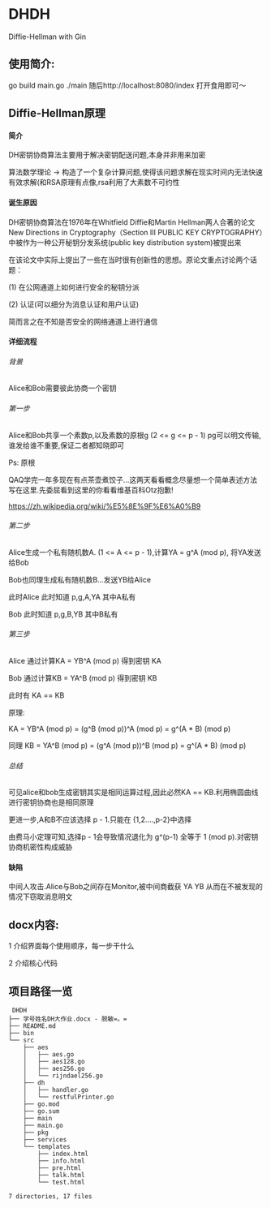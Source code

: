# DHDH
Diffie-Hellman with Gin

## 使用简介:
go build main.go
./main
随后http://localhost:8080/index 打开食用即可～

## Diffie-Hellman原理

#### 简介
DH密钥协商算法主要用于解决密钥配送问题,本身并非用来加密

算法数学理论 -> 构造了一个复杂计算问题,使得该问题求解在现实时间内无法快速有效求解(和RSA原理有点像,rsa利用了大素数不可约性

#### 诞生原因

DH密钥协商算法在1976年在Whitfield Diffie和Martin Hellman两人合著的论文New Directions in Cryptography（Section Ⅲ PUBLIC KEY CRYPTOGRAPHY）中被作为一种公开秘钥分发系统(public key distribution system)被提出来

在该论文中实际上提出了一些在当时很有创新性的思想。原论文重点讨论两个话题：

(1)  在公网通道上如何进行安全的秘钥分派

(2)  认证(可以细分为消息认证和用户认证)

简而言之在不知是否安全的网络通道上进行通信

#### 详细流程

###### 背景 

Alice和Bob需要彼此协商一个密钥

###### 第一步

Alice和Bob共享一个素数p,以及素数的原根g (2 <= g <= p - 1)
pg可以明文传输,谁发给谁不重要,保证二者都知晓即可

Ps: 原根

QAQ学完一年多现在有点茶壶煮饺子...这两天看看概念尽量想一个简单表述方法写在这里.先委屈看到这里的你看看维基百科Otz抱歉!

https://zh.wikipedia.org/wiki/%E5%8E%9F%E6%A0%B9

###### 第二步

Alice生成一个私有随机数A. (1 <= A <= p - 1),计算YA = g^A (mod p), 将YA发送给Bob

Bob也同理生成私有随机数B...发送YB给Alice

此时Alice 此时知道 p,g,A,YA 其中A私有

Bob       此时知道 p,g,B,YB 其中B私有

###### 第三步

Alice 通过计算KA = YB^A (mod p) 得到密钥 KA

Bob   通过计算KB = YA^B (mod p) 得到密钥 KB

此时有 KA == KB 

原理:

KA = YB^A (mod p) = (g^B (mod p))^A (mod p) = g^(A * B) (mod p)

同理 KB = YA^B (mod p) = (g^A (mod p))^B (mod p) = g^(A * B) (mod p)

###### 总结

可见alice和bob生成密钥其实是相同运算过程,因此必然KA == KB.利用椭圆曲线进行密钥协商也是相同原理

更进一步,A和B不应该选择 p - 1.只能在 {1,2....,p-2}中选择

由费马小定理可知,选择p - 1会导致情况退化为 g^(p-1) 全等于 1 (mod p).对密钥协商机密性构成威胁

#### 缺陷

中间人攻击.Alice与Bob之间存在Monitor,被中间商截获 YA YB 从而在不被发现的情况下窃取消息明文

## docx内容:
1 介绍界面每个使用顺序，每一步干什么

2 介绍核心代码

## 项目路径一览
```
 DHDH
├── 学号姓名DH大作业.docx - 脱敏=。=
├── README.md
├── bin
└── src
    ├── aes
    │   ├── aes.go
    │   ├── aes128.go
    │   ├── aes256.go
    │   └── rijndael256.go
    ├── dh
    │   ├── handler.go
    │   └── restfulPrinter.go
    ├── go.mod
    ├── go.sum
    ├── main
    ├── main.go
    ├── pkg
    ├── services
    └── templates
        ├── index.html
        ├── info.html
        ├── pre.html
        ├── talk.html
        └── test.html

7 directories, 17 files
```

